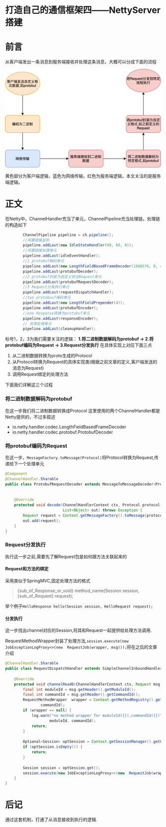 # 打造自己的通信框架四——NettyServer搭建

# 前言
从客户端发出一条消息到服务端接收并处理这条消息，大概可以分成下面的流程

![](img/Netty-transfer.png)

黄色部分为客户端逻辑，蓝色为网络传输，红色为服务端逻辑，本文关注的是服务端逻辑。

# 正文

在Netty中，ChannelHandler充当了单元，ChannelPipeline充当处理链。处理链的构造如下

```java
        ChannelPipeline pipeline = ch.pipeline();
        //闲置链接监听
        pipeline.addLast(new IdleStateHandler(60, 60, 0));
        //闲置链接处理单元
        pipeline.addLast(idleEventHandler);
        //1 protobuf解码单元
        pipeline.addLast(new LengthFieldBasedFrameDecoder(1048576, 0, 4, 0, 4));
        pipeline.addLast(protobufDecoder);
        //2 protobuf封装为自定义协议Request单元
        pipeline.addLast(protobufRequestDecoder);
        //3 Request分发执行单元
        pipeline.addLast(requestDispatchHandler);
        //two protobuuf编码单元
        pipeline.addLast(new LengthFieldPrepender(4));
        pipeline.addLast(protobufEncoder);
        //one Response转换为protobuf单元
        pipeline.addLast(responseEncoder);
        // 异常处理单元
        pipeline.addLast(cleanupHandler);
```
标号1，2，3为我们需要关注的逻辑： **1.将二进制数据解码为protobuf -> 2.将protobuf编码为Request -> 3.Request分发执行**
在具体实现上对应下面三点
1. 从二进制数据转换为proto生成的Protocol
2. 从Protocol转换为Request的具体实现类(根据之前文章的定义,客户端发送的消息为Request)
3. 调用Request绑定的处理方法

下面我们详解这三个过程

### 将二进制数据解码为protobuf

在这一步我们将二进制数据转换成Protocol
这里使用的两个ChannelHandler都是Netty提供的，不过多叙述

* io.netty.handler.codec.LengthFieldBasedFrameDecoder
* io.netty.handler.codec.protobuf.ProtobufDecoder

### 将protobuf编码为Request

在这一步，`MessageFactory.toMessage(Protocol)`将Protocol转换为Request,传递给下一个处理单元
```java
@Component
@ChannelHandler.Sharable
public class ProtobufRequestDecoder extends MessageToMessageDecoder<Protocol> {


    @Override
    protected void decode(ChannelHandlerContext ctx, Protocol protocol,
                          List<Object> out) throws Exception {
        Request request = Context.getMessageFactory().toMessage(protocol);
        out.add(request);
    }
}
```

### Request分发执行

执行这一步之前,需要先了解Request包是如何跟方法关联起来的

#### Request和方法的绑定

采用类似于SpringMVC,固定处理方法的格式

> {sub_of_Response_or_void} method_name(Session session, {sub_of_Request} request);

举个例子`HelloResponse hello(Session session, HelloRequest request);`

#### 分发执行

这一步找出channel对应的Session,将其和Request一起提供给处理方法调用.

RequestMethodWrapper封装了处理方法,`session.execute(new JobExceptionLogProxy<>(new  RequestJob(wrapper, msg)));`将在之后的文章介绍

```java
@ChannelHandler.Sharable
public class RequestDispatchHandler extends SimpleChannelInboundHandler<Request> {

    @Override
    protected void channelRead0(ChannelHandlerContext ctx, Request msg) throws Exception {
        final int moduleId = msg.getHeader().getModuleId();
        final int commandId = msg.getHeader().getCommandId();
        RequestMethodWrapper  wrapper = Context.getMethodRegistry().getWrapper(moduleId,
                commandId);
        if (wrapper == null) {
            log.warn("no method wrapper for moduleId({}),commandId({})",
                    moduleId, commandId);
            return;
        }

        Optional<Session> optSession = Context.getSessionManager().getOrCreateSession(ctx.channel());
        if (optSession.isEmpty()) {
            return;
        }

        Session session = optSession.get();
        session.execute(new JobExceptionLogProxy<>(new  RequestJob(wrapper, msg)));
    }
}
```


# 后记
通过这套机制，打通了从消息接收到执行的逻辑.
